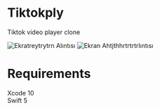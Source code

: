 # Tiktokply
Tiktok video player clone 

![Ekratreytrytrn Alıntısı](https://user-images.githubusercontent.com/87136151/132891250-92368fd2-2795-455c-a5a0-6db42f3c3f00.PNG)
![Ekran Ahtjthhrtrtrtrlıntısı](https://user-images.githubusercontent.com/87136151/132891370-44e357cc-856f-4d47-9586-1729329c69cb.PNG)


# Requirements
Xcode 10 <br/>
Swift 5 <br/>



